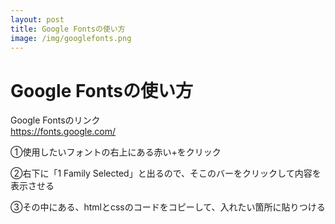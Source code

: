 ```yaml
---
layout: post
title: Google Fontsの使い方
image: /img/googlefonts.png
---
```


# Google Fontsの使い方

Google Fontsのリンク   
https://fonts.google.com/   

①使用したいフォントの右上にある赤い+をクリック   

②右下に「1 Family Selected」と出るので、そこのバーをクリックして内容を表示させる   

③その中にある、htmlとcssのコードをコピーして、入れたい箇所に貼りつける   
